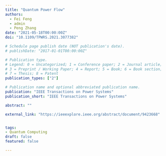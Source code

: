 ```yaml
---
title: "Quantum Power Flow"
authors:
  - Fei Feng
  - admin
  - Peng Zhang
date: "2021-05-18T00:00:00Z"
doi: "10.1109/TPWRS.2021.3077382"

# Schedule page publish date (NOT publication's date).
# publishDate: "2017-01-01T00:00:00Z"

# Publication type.
# Legend: 0 = Uncategorized; 1 = Conference paper; 2 = Journal article;
# 3 = Preprint / Working Paper; 4 = Report; 5 = Book; 6 = Book section;
# 7 = Thesis; 8 = Patent
publication_types: ["2"]

# Publication name and optional abbreviated publication name.
publication: "IEEE Transactions on Power Systems"
publication_short: "IEEE Transactions on Power Systems"

abstract: ""

external_link: "https://ieeexplore.ieee.org/abstract/document/9423668"


tags:
- Quantum Computing
draft: false
featured: false

---
```



